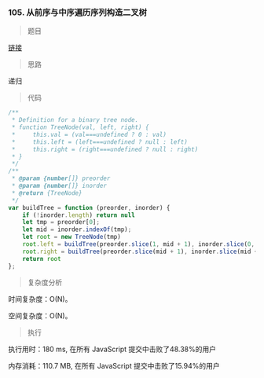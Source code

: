 ### 105. 从前序与中序遍历序列构造二叉树

> 题目

[链接](https://leetcode-cn.com/problems/construct-binary-tree-from-preorder-and-inorder-traversal/)

> 思路

递归

> 代码

```js
/**
 * Definition for a binary tree node.
 * function TreeNode(val, left, right) {
 *     this.val = (val===undefined ? 0 : val)
 *     this.left = (left===undefined ? null : left)
 *     this.right = (right===undefined ? null : right)
 * }
 */
/**
 * @param {number[]} preorder
 * @param {number[]} inorder
 * @return {TreeNode}
 */
var buildTree = function (preorder, inorder) {
    if (!inorder.length) return null
    let tmp = preorder[0];
    let mid = inorder.indexOf(tmp);
    let root = new TreeNode(tmp)
    root.left = buildTree(preorder.slice(1, mid + 1), inorder.slice(0, mid))
    root.right = buildTree(preorder.slice(mid + 1), inorder.slice(mid + 1))
    return root
};
```

> 复杂度分析

时间复杂度：O(N)。

空间复杂度：O(N)。

> 执行

执行用时：180 ms, 在所有 JavaScript 提交中击败了48.38%的用户

内存消耗：110.7 MB, 在所有 JavaScript 提交中击败了15.94%的用户